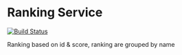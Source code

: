 # Ranking Service
[![Build Status](https://travis-ci.org/GameGophers/rank.svg)](https://travis-ci.org/GameGophers/rank)

Ranking based on id & score, ranking are grouped by name 
